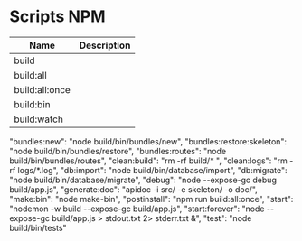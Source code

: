 # Scripts NPM

| Name | Description|
|------|------------|
| build |
| build:all |
| build:all:once |
| build:bin |
| build:watch | 





"bundles:new": "node build/bin/bundles/new", "bundles:restore:skeleton": "node build/bin/bundles/restore", "bundles:routes": "node build/bin/bundles/routes", "clean:build": "rm -rf build/* ", "clean:logs": "rm -rf logs/*.log", "db:import": "node build/bin/database/import", "db:migrate": "node build/bin/database/migrate", "debug": "node --expose-gc debug build/app.js", "generate:doc": "apidoc -i src/ -e skeleton/ -o doc/", "make:bin": "node make-bin", "postinstall": "npm run build:all:once", "start": "nodemon -w build --expose-gc build/app.js", "start:forever": "node --expose-gc build/app.js > stdout.txt 2> stderr.txt &", "test": "node build/bin/tests"
